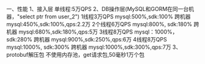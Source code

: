 一、性能
1、接入层
单线程:5万QPS
2、DB操作层(MySQL和GORM在同一台机器，"select ptr from user_2")
1线程3万QPS mysql:500%,sdk:100%        跨机器 mysql:450%,sdk:100%,qps:2.2万
2个线程6万QPS mysql:800%, sdk:180%     跨机器 mysql:680%,sdk:180%,qps:5万
3线程8万QPS  mysql：1000%，sdk:280%    跨机器 mysql:900%,sdk:250%,qps:6万
4线程8万QPS  mysql:1000%, sdk:300%     跨机器 mysql:1000%,sdk:300%,qps:7万
3、protobuf解压包
不使用内存池，get请求包,50毫秒1万个包
